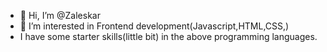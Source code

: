 - 👋 Hi, I’m @Zaleskar
- 👀 I’m interested in Frontend development(Javascript,HTML,CSS,)
- I have some starter skills(little bit) in the above programming languages.


<!---
Zaleskar/Zaleskar is a ✨ special ✨ repository because its `README.md` (this file) appears on your GitHub profile.
You can click the Preview link to take a look at your changes.
--->
